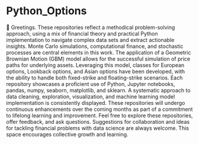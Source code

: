 # Python_Options
👋 Greetings. These repositories reflect a methodical problem-solving approach, using a mix of financial theory and practical Python implementation to navigate complex data sets and extract actionable insights.
Monte Carlo simulations, computational finance, and stochastic processes are central elements in this work. The application of a Geometric Brownian Motion (GBM) model allows for the successful simulation of price paths for underlying assets. Leveraging this model, classes for European options, Lookback options, and Asian options have been developed, with the ability to handle both fixed-strike and floating-strike scenarios.
Each repository showcases a proficient use of Python, Jupyter notebooks, pandas, numpy, seaborn, matplotlib, and sklearn. A systematic approach to data cleaning, exploration, visualization, and machine learning model implementation is consistently displayed.
These repositories will undergo continuous enhancements over the coming months as part of a commitment to lifelong learning and improvement.
Feel free to explore these repositories, offer feedback, and ask questions. Suggestions for collaboration and ideas for tackling financial problems with data science are always welcome. This space encourages collective growth and learning.

